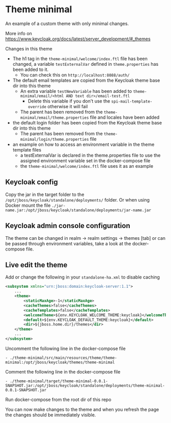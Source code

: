 # Theme minimal

An example of a custom theme with only minimal changes.

More info on https://www.keycloak.org/docs/latest/server_development/#_themes

Changes in this theme

* The h1 tag in the `theme-minimal/welcome/index.ftl` file has been changed, a variable `testExternalVar` defined in `theme.properties` has been added to it.
  * You can check this on `http://localhost:8088/auth/`
* The default email templates are copied from the Keycloak theme base dir into this theme
  * An extra variable `testNewVariable` has been added to `theme-minimal/email/<html AND text dir>/email-test.ftl`
    * Delete this variable if you don't use the `spi-mail-template-override` otherwise it will fail
  * The parent has been removed from the `theme-minimal/email/theme.properties` file and locales have been added
* the default login folder has been copied from the Keycloak theme base dir into this theme
  * The parent has been removed from the `theme-minimal/login/theme.properties` file
* an example on how to access an environment variable in the theme template files
  * a testExternalVar is declared in the theme.properties file to use the assigned environment variable set in the docker-compose file
  * the `theme-minimal/welcome/index.ftl` file uses it as an example

## Keycloak config

Copy the jar in the target folder to the `/opt/jboss/keycloak/standalone/deployments/` folder.
Or when using Docker mount the file `./jar-name.jar:/opt/jboss/keycloak/standalone/deployments/jar-name.jar`

## Keycloak admin console configuration

The theme can be changed in realm -> realm settings -> themes [tab] or can be passed through environment variables, take a look at the  docker-compose file.

## Live edit the theme

Add or change the following in your `standalone-ha.xml` to disable caching

```xml
<subsystem xmlns="urn:jboss:domain:keycloak-server:1.1">
    ...
    <theme>
        <staticMaxAge>-1</staticMaxAge>
        <cacheThemes>false</cacheThemes>
        <cacheTemplates>false</cacheTemplates>
        <welcomeTheme>${env.KEYCLOAK_WELCOME_THEME:keycloak}</welcomeTheme>
        <default>${env.KEYCLOAK_DEFAULT_THEME:keycloak}</default>
        <dir>${jboss.home.dir}/themes</dir>
    </theme>
    ...
</subsystem>
 ```

Uncomment the following line in the docker-compose file

    - ./theme-minimal/src/main/resources/theme/theme-minimal:/opt/jboss/keycloak/themes/theme-minimal

Comment the following line in the docker-compose file

    - ./theme-minimal/target/theme-minimal-0.0.1-SNAPSHOT.jar:/opt/jboss/keycloak/standalone/deployments/theme-minimal-0.0.1-SNAPSHOT.jar
    
Run docker-compose from the root dir of this repo

You can now make changes to the theme and when you refresh the page the changes should be immediately visible.

